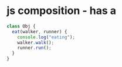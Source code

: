 # js composition - has a

```js
class Obj {
  eat(walker, runner) {
    console.log("eating");
    walker.walk();
    runner.run();
  }
}
```
